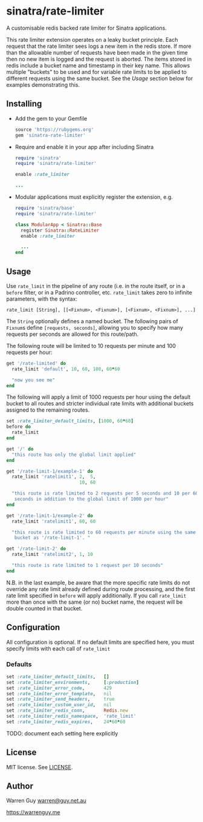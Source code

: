 # sinatra/rate-limiter

A customisable redis backed rate limiter for Sinatra applications.

This rate limiter extension operates on a leaky bucket principle. Each
request that the rate limiter sees logs a new item in the redis store. If
more than the allowable number of requests have been made in the given time
then no new item is logged and the request is aborted. The items stored in
redis include a bucket name and timestamp in their key name. This allows
multiple "buckets" to be used and for variable rate limits to be applied to
different requests using the same bucket. See the _Usage_ section below for
examples demonstrating this.

## Installing

 * Add the gem to your Gemfile

   ```ruby
   source 'https://rubygems.org'
   gem 'sinatra-rate-limiter'
   ```

 * Require and enable it in your app after including Sinatra

   ```ruby
   require 'sinatra'
   require 'sinatra/rate-limiter'

   enable :rate_limiter

   ...
   ```

 * Modular applications must explicitly register the extension, e.g.

   ```ruby
   require 'sinatra/base'
   require 'sinatra/rate-limiter'

   class ModularApp < Sinatra::Base
     register Sinatra::RateLimiter
     enable :rate_limiter

     ...
   end
   ```

## Usage

Use `rate_limit` in the pipeline of any route (i.e. in the route itself, or
in a `before` filter, or in a Padrino controller, etc. `rate_limit` takes
zero to infinite parameters, with the syntax:

  ```
  rate_limit [String], [[<Fixnum>, <Fixnum>], [<Fixnum>, <Fixnum>], ...]
  ```

The `String` optionally defines a named bucket. The following pairs of
`Fixnum`s define `[requests, seconds]`, allowing you to specify how many
requests per seconds are allowed for this route/path.

The following route will be limited to 10 requests per minute and 100
requests per hour:

  ```ruby
  get '/rate-limited' do
    rate_limit 'default', 10, 60, 100, 60*60

    "now you see me"
  end
  ```

The following will apply a limit of 1000 requests per hour using the default
bucket to all routes and stricter individual rate limits with additional
buckets assigned to the remaining routes.

  ```ruby
  set :rate_limiter_default_limits, [1000, 60*60]
  before do
    rate_limit
  end

  get '/' do
    "this route has only the global limit applied"
  end

  get '/rate-limit-1/example-1' do
    rate_limit 'ratelimit1', 2,  5,
                             10, 60 

    "this route is rate limited to 2 requests per 5 seconds and 10 per 60
     seconds in addition to the global limit of 1000 per hour"
  end

  get '/rate-limit-1/example-2' do
    rate_limit 'ratelimit1', 60, 60

    "this route is rate limited to 60 requests per minute using the same
     bucket as '/rate-limit-1'. "

  get '/rate-limit-2' do
    rate_limit 'ratelimit2', 1, 10

    "this route is rate limited to 1 request per 10 seconds"
  end
  ```

N.B. in the last example, be aware that the more specific rate limits do not
override any rate limit already defined during route processing, and the
first rate limit specified in `before` will apply additionally. If you call
`rate_limit` more than once with the same (or no) bucket name, the request
will be double counted in that bucket.

## Configuration

All configuration is optional. If no default limits are specified here,
you must specify limits with each call of `rate_limit`

### Defaults

   ```ruby
   set :rate_limiter_default_limits,   []
   set :rate_limiter_environments,     [:production]
   set :rate_limiter_error_code,       429
   set :rate_limiter_error_template,   nil
   set :rate_limiter_send_headers,     true
   set :rate_limiter_custom_user_id,   nil
   set :rate_limiter_redis_conn,       Redis.new
   set :rate_limiter_redis_namespace,  'rate_limit'
   set :rate_limiter_redis_expires,    24*60*60
   ```

TODO: document each setting here explicitly

## License

MIT license. See [LICENSE](https://github.com/warrenguy/sinatra-rate-limiter/blob/master/LICENSE).

## Author

Warren Guy <warren@guy.net.au>

https://warrenguy.me
